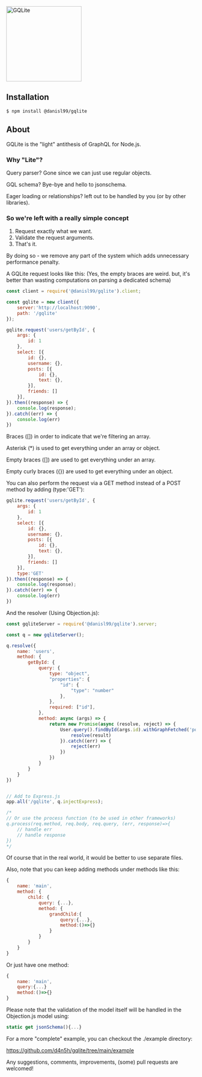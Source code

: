 <img src="https://user-images.githubusercontent.com/1638614/122630088-8e67ee80-d0eb-11eb-94b7-b0b2529f8a4e.png" alt="GQLite" width="200"/>

## Installation
```
$ npm install @danisl99/gqlite
```

## About

GQLite is the "light" antithesis of GraphQL for Node.js.

### Why "Lite"?

Query parser? Gone since we can just use regular objects.

GQL schema? Bye-bye and hello to jsonschema.

Eager loading or relationships? left out to be handled by you (or by other libraries).


### So we're left with a really simple concept

1. Request exactly what we want.
2. Validate the request arguments.
3. That's it.

By doing so - we remove any part of the system which adds unnecessary performance penalty.


A GQLite request looks like this: (Yes, the empty braces are weird. but, it's better than wasting computations on parsing a dedicated schema)

```javascript
const client = require('@danisl99/gqlite').client;

const gqlite = new client({
    server:'http://localhost:9090',
    path: '/gqlite'
});

gqlite.request('users/getById', {
    args: {
        id: 1
    },
    select: [{
        id: {},
        username: {},
        posts: [{
            id: {},
            text: {},
        }],
        friends: []
    }],
}).then((response) => {
    console.log(response);
}).catch((err) => {
    console.log(err)
})
```

Braces ([]) in order to indicate that we're filtering an array.

Asterisk (*) is used to get everything under an array or object.

Empty braces ([]) are used to get everything under an array.

Empty curly braces ({}) are used to get everything under an object.

You can also perform the request via a GET method instead of a POST method by adding (type:'GET'):

```javascript
gqlite.request('users/getById', {
    args: {
        id: 1
    },
    select: [{
        id: {},
        username: {},
        posts: [{
            id: {},
            text: {},
        }],
        friends: []
    }],
    type:'GET'
}).then((response) => {
    console.log(response);
}).catch((err) => {
    console.log(err)
})
```

And the resolver (Using Objection.js):

```javascript
const gqliteServer = require('@danisl99/gqlite').server;

const q = new gqliteServer();

q.resolve({
    name: 'users',
    method: {
        getById: {
            query: {
                type: "object",
                "properties": {
                    "id": {
                        "type": "number"
                    },
                },
                required: ["id"],
            },
            method: async (args) => {
                return new Promise(async (resolve, reject) => {
                    User.query().findById(args.id).withGraphFetched('posts,friends').then((result) => {
                        resolve(result)
                    }).catch((err) => {
                        reject(err)
                    })
                })
            }
        }
    }
})


// Add to Express.js
app.all('/gqlite', q.injectExpress);

/*
// Or use the process function (to be used in other frameworks)
q.process(req.method, req.body, req.query, (err, response)=>{
    // handle err
    // handle response
})
*/
```

Of course that in the real world, it would be better to use separate files.

Also, note that you can keep adding methods under methods like this:

```javascript
{
    name: 'main',
    method: {
        child: {
            query: {...},
            method: {
                grandChild:{
                    query:{...},
                    method:()=>{}
                }
            }
        }
    }
}
```

Or just have one method:

```javascript
{
    name: 'main',
    query:{...}
    method:()=>{}
}
```

Please note that the validation of the model itself will be handled in the Objection.js model using:

```javascript
static get jsonSchema(){...}
```

For a more "complete" example, you can checkout the ./example directory:

https://github.com/d4n5h/gqlite/tree/main/example

Any suggestions, comments, improvements, (some) pull requests are welcomed!
